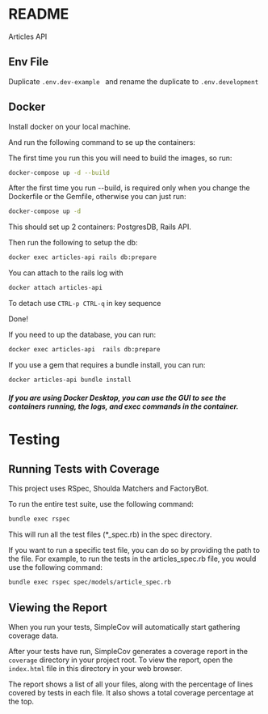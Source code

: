 # README
Articles API

## Env File

Duplicate `.env.dev-example ` and rename the duplicate to `.env.development`

## Docker

Install docker on your local machine.

And run the following command to se up the containers:

The first time you run this you will need to build the images, so run:
```bash
docker-compose up -d --build
```
After the first time you run --build, is required only when you change the Dockerfile or the Gemfile, otherwise you can just run:
```bash
docker-compose up -d
```

This should set up 2 containers: PostgresDB, Rails API.

Then run the following to setup the db:

```bash
docker exec articles-api rails db:prepare
```

You can attach to the rails log with
```bash
docker attach articles-api
```

To detach use `CTRL-p CTRL-q` in key sequence

Done!

If you need to up the database, you can run:

```bash
docker exec articles-api  rails db:prepare
```

If you use a gem that requires a bundle install, you can run:

```bash
docker articles-api bundle install
```

##### If you are using Docker Desktop, you can use the GUI to see the containers running, the logs, and exec commands in the container.


# Testing
## Running Tests with Coverage
This project uses RSpec, Shoulda Matchers and FactoryBot.

To run the entire test suite, use the following command:
```bash
bundle exec rspec
```

This will run all the test files (*_spec.rb) in the spec directory.

If you want to run a specific test file, you can do so by providing the path to the file. For example, to
run the tests in the articles_spec.rb file, you would use the following command:
```bash
bundle exec rspec spec/models/article_spec.rb
```

## Viewing the Report
When you run your tests, SimpleCov will automatically start gathering coverage data.

After your tests have run, SimpleCov generates a coverage report in the `coverage` directory in your project root.
To view the report, open the `index.html` file in this directory in your web browser.

The report shows a list of all your files, along with the percentage of lines covered by tests in each file. It also
shows a total coverage percentage at the top.

